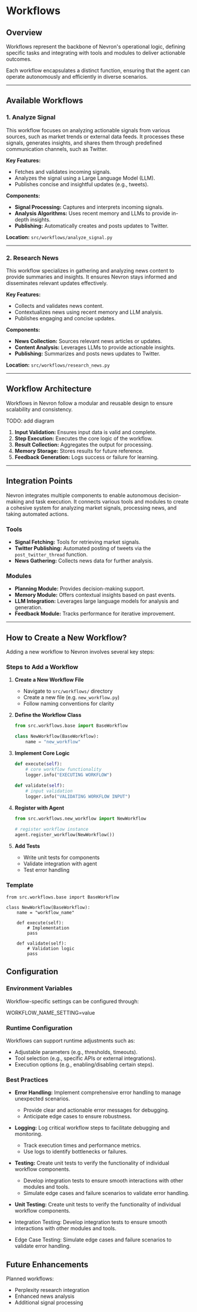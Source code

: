 # **Workflows**

## **Overview**

Workflows represent the backbone of Nevron's operational logic, defining specific tasks and integrating with tools and modules to deliver actionable outcomes. 

Each workflow encapsulates a distinct function, ensuring that the agent can operate autonomously and efficiently in diverse scenarios.

---

## **Available Workflows**

### 1. Analyze Signal

This workflow focuses on analyzing actionable signals from various sources, such as market trends or external data feeds. It processes these signals, generates insights, and shares them through predefined communication channels, such as Twitter.

**Key Features:**

- Fetches and validates incoming signals.
- Analyzes the signal using a Large Language Model (LLM).
- Publishes concise and insightful updates (e.g., tweets).

**Components:**

- **Signal Processing:** Captures and interprets incoming signals.
- **Analysis Algorithms:** Uses recent memory and LLMs to provide in-depth insights.
- **Publishing:** Automatically creates and posts updates to Twitter.

**Location:** `src/workflows/analyze_signal.py`

---

### 2. Research News

This workflow specializes in gathering and analyzing news content to provide summaries and insights. It ensures Nevron stays informed and disseminates relevant updates effectively.

**Key Features:**

- Collects and validates news content.
- Contextualizes news using recent memory and LLM analysis.
- Publishes engaging and concise updates.

**Components:**

- **News Collection:** Sources relevant news articles or updates.
- **Content Analysis:** Leverages LLMs to provide actionable insights.
- **Publishing:** Summarizes and posts news updates to Twitter.

**Location:** `src/workflows/research_news.py`

---

## **Workflow Architecture**

Workflows in Nevron follow a modular and reusable design to ensure scalability and consistency.

TODO: add diagram

1. **Input Validation:** Ensures input data is valid and complete.
2. **Step Execution:** Executes the core logic of the workflow.
3. **Result Collection:** Aggregates the output for processing.
4. **Memory Storage:** Stores results for future reference.
5. **Feedback Generation:** Logs success or failure for learning.

---

## **Integration Points**

Nevron integrates multiple components to enable autonomous decision-making and task execution. It connects various tools and modules to create a cohesive system for analyzing market signals, processing news, and taking automated actions.

### **Tools**
- **Signal Fetching:** Tools for retrieving market signals.
- **Twitter Publishing:** Automated posting of tweets via the `post_twitter_thread` function.
- **News Gathering:** Collects news data for further analysis.

### **Modules**
- **Planning Module:** Provides decision-making support.
- **Memory Module:** Offers contextual insights based on past events.
- **LLM Integration:** Leverages large language models for analysis and generation.
- **Feedback Module:** Tracks performance for iterative improvement.

---

## **How to Create a New Workflow?**

Adding a new workflow to Nevron involves several key steps:

### **Steps to Add a Workflow**

1. **Create a New Workflow File**
   - Navigate to `src/workflows/` directory
   - Create a new file (e.g. `new_workflow.py`)
   - Follow naming conventions for clarity

2. **Define the Workflow Class**
   ```python
   from src.workflows.base import BaseWorkflow

   class NewWorkflow(BaseWorkflow):
       name = "new_workflow"
   ```

3. **Implement Core Logic**
   ```python
   def execute(self):
       # core workflow functionality
       logger.info("EXECUTING WORKFLOW")
       
   def validate(self):
       # input validation
       logger.info("VALIDATING WORKFLOW INPUT") 
   ```

4. **Register with Agent**
   ```python
   from src.workflows.new_workflow import NewWorkflow
   
   # register workflow instance
   agent.register_workflow(NewWorkflow())
   ```

5. **Add Tests**
   - Write unit tests for components
   - Validate integration with agent
   - Test error handling

### Template

```
from src.workflows.base import BaseWorkflow

class NewWorkflow(BaseWorkflow):
    name = "workflow_name"
    
    def execute(self):
        # Implementation
        pass
    
    def validate(self):
        # Validation logic
        pass
```

## Configuration

### Environment Variables
Workflow-specific settings can be configured through:

WORKFLOW_NAME_SETTING=value

### Runtime Configuration
Workflows can support runtime adjustments such as:

- Adjustable parameters (e.g., thresholds, timeouts).
- Tool selection (e.g., specific APIs or external integrations).
- Execution options (e.g., enabling/disabling certain steps).


### Best Practices

- **Error Handling:** Implement comprehensive error handling to manage unexpected scenarios.
   - Provide clear and actionable error messages for debugging.
   - Anticipate edge cases to ensure robustness.

- **Logging:** Log critical workflow steps to facilitate debugging and monitoring.
   - Track execution times and performance metrics.
   - Use logs to identify bottlenecks or failures.

- **Testing:** Create unit tests to verify the functionality of individual workflow components.
   - Develop integration tests to ensure smooth interactions with other modules and tools.
   - Simulate edge cases and failure scenarios to validate error handling.

- **Unit Testing:** Create unit tests to verify the functionality of individual workflow components.
- Integration Testing: Develop integration tests to ensure smooth interactions with other modules and tools.
- Edge Case Testing: Simulate edge cases and failure scenarios to validate error handling.


## Future Enhancements

Planned workflows:
- Perplexity research integration
- Enhanced news analysis
- Additional signal processing